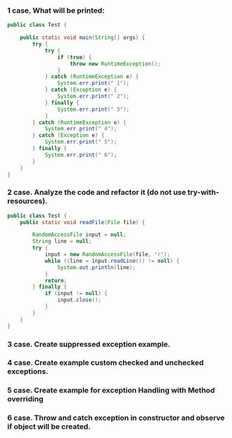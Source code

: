 ### 1 case. What will be printed:

```java
public class Test {

    public static void main(String[] args) {
        try {
            try {
                if (true) {
                    throw new RuntimeException();
                }
            } catch (RuntimeException e) {
                System.err.print(" 1");
            } catch (Exception e) {
                System.err.print(" 2");
            } finally {
                System.err.print(" 3");
            }
        } catch (RuntimeException e) {
            System.err.print(" 4");
        } catch (Exception e) {
            System.err.print(" 5");
        } finally {
            System.err.print(" 6");
        }
    }
}
```

### 2 case. Analyze the code and refactor it (do not use try-with-resources).

```java
public class Test {
    public static void readFile(File file) {

        RandomAccessFile input = null;
        String line = null;
        try {
            input = new RandomAccessFile(file, "r");
            while ((line = input.readLine()) != null) {
                System.out.println(line);
            }
            return;
        } finally {
            if (input != null) {
                input.close();
            }
        }
    }
}
```

### 3 case. Create suppressed exception example.

### 4 case. Create example custom checked and unchecked exceptions.

### 5 case. Create example for exception Handling with Method overriding

### 6 case. Throw and catch exception in constructor and observe if object will be created.
